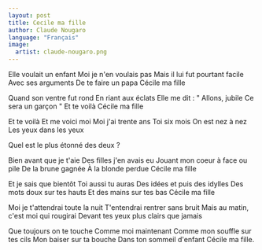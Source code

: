 ```yaml
---
layout: post
title: Cecile ma fille
author: Claude Nougaro
language: "Français"
image:
  artist: claude-nougaro.png
---
```

Elle voulait un enfant
Moi je n'en voulais pas
Mais il lui fut pourtant facile
Avec ses arguments
De te faire un papa
Cécile ma fille

Quand son ventre fut rond
En riant aux éclats
Elle me dit : " Allons, jubile
Ce sera un garçon "
Et te voilà
Cécile ma fille

Et te voilà
Et me voici moi
Moi j'ai trente ans
Toi six mois
On est nez à nez
Les yeux dans les yeux


Quel est le plus étonné des deux ?

Bien avant que je t'aie
Des filles j'en avais eu
Jouant mon coeur à face ou pile
De la brune gagnée
À la blonde perdue
Cécile ma fille

Et je sais que bientôt
Toi aussi tu auras
Des idées et puis des idylles
Des mots doux sur tes hauts
Et des mains sur tes bas
Cécile ma fille

Moi je t'attendrai toute la nuit
T'entendrai rentrer sans bruit
Mais au matin, c'est moi qui rougirai
Devant tes yeux plus clairs que jamais

Que toujours on te touche
Comme moi maintenant
Comme mon souffle sur tes cils
Mon baiser sur ta bouche
Dans ton sommeil d'enfant
Cécile ma fille.
